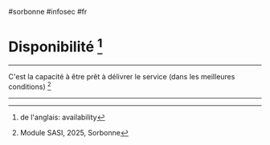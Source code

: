 #sorbonne #infosec #fr 
# Disponibilité [^1]
---
C'est la capacité à être prêt à délivrer le service (dans les meilleures conditions) [^2]

---
[^1]: de l'anglais: availability

[^2]: Module SASI, 2025, Sorbonne
